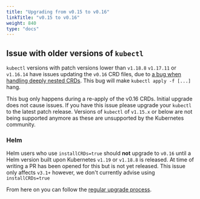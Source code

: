 ```yaml
---
title: "Upgrading from v0.15 to v0.16"
linkTitle: "v0.15 to v0.16"
weight: 840
type: "docs"
---
```


## Issue with older versions of `kubectl`
`kubectl` versions with patch versions lower than `v1.18.8` `v1.17.11` or `v1.16.14` have issues updating the `v0.16` CRD files, due to [a bug when handling deeply nested CRDs](https://github.com/kubernetes/kubernetes/issues/91615).
This bug will make `kubectl apply -f [...]` hang. 

This bug only happens during a re-apply of the v0.16 CRDs. Initial upgrade does not cause issues. If you have this issue please upgrade your `kubectl` to the latest patch release.
Versions of `kubectl` of `v1.15.x` or below are not being supported anymore as these are unsupported by the Kubernetes community.

### Helm
Helm users who use `installCRDs=true` should **not** upgrade to `v0.16` until a Helm version built upon Kubernetes `v1.19` or `v1.18.8` is released.
At time of writing a PR has been opened for this but is not yet released.
This issue only affects `v3.1+` however, we don't currently advise using `installCRDs=true`

From here on you can follow the [regular upgrade process](../).
